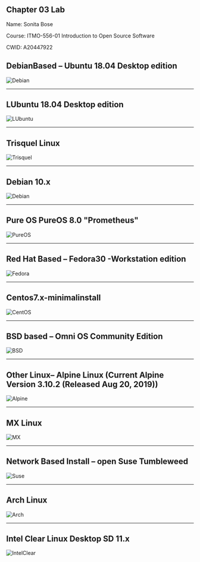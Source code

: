 Chapter 03 Lab
----------------------------------------------------------------------------------------------------------------------------------------

Name: Sonita Bose

Course: ITMO-556-01 Introduction to Open Source Software

CWID: A20447922

## DebianBased – Ubuntu 18.04 Desktop edition 

 ![Debian](https://github.com/illinoistech-itm/sbose10/blob/master/images/Ubuntu2.JPG)



---



##  LUbuntu 18.04 Desktop edition 
![LUbuntu](https://github.com/illinoistech-itm/sbose10/blob/master/images/Lubuntu.JPG)
 




---






## Trisquel Linux 
![Trisquel](https://github.com/illinoistech-itm/sbose10/blob/master/images/Trisquel2.PNG)

 




---










##  Debian 10.x 
![Debian](https://github.com/illinoistech-itm/sbose10/blob/master/images/DebianJPEG.JPG)
 



---








## Pure OS PureOS 8.0 "Prometheus"
![PureOS](https://github.com/illinoistech-itm/sbose10/blob/master/images/PureOs.JPG)

 





---











## Red Hat Based – Fedora30 -Workstation edition 
![Fedora](https://github.com/illinoistech-itm/sbose10/blob/master/images/Fedora.PNG)

 



---







## Centos7.x-minimalinstall 
![CentOS](https://github.com/illinoistech-itm/sbose10/blob/master/images/centOS.JPG)
 







---









## BSD based – Omni OS Community Edition 
![BSD](https://github.com/illinoistech-itm/sbose10/blob/master/images/OmniOS.JPG)

 



---





## Other Linux– Alpine Linux (Current Alpine Version 3.10.2 (Released Aug 20, 2019))
![Alpine](https://github.com/illinoistech-itm/sbose10/blob/master/images/AlpineLinux.JPG)

 





---










##  MX Linux 
![MX](https://github.com/illinoistech-itm/sbose10/blob/master/images/MXLinux.JPG)
 



---







##  Network Based Install – open Suse Tumbleweed
![Suse](https://github.com/illinoistech-itm/sbose10/blob/master/images/openSUSE-2.JPG)

 





---


 



##  Arch Linux 
![Arch](https://github.com/illinoistech-itm/sbose10/blob/master/images/ArchLinux.JPG)
 




---









## Intel Clear Linux Desktop SD 11.x
![IntelClear](https://github.com/illinoistech-itm/sbose10/blob/master/images/IntelClearLinuxDesktop.JPG)

 
